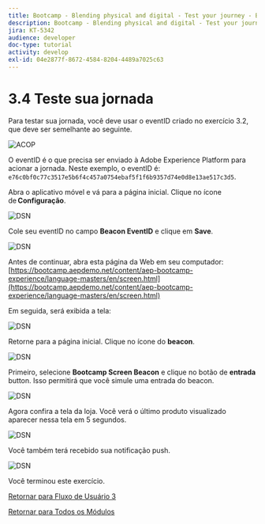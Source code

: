 ```yaml
---
title: Bootcamp - Blending physical and digital - Test your journey - Brazil
description: Bootcamp - Blending physical and digital - Test your journey - Brazil
jira: KT-5342
audience: developer
doc-type: tutorial
activity: develop
exl-id: 04e2877f-8672-4584-8204-4489a7025c63
---
```

# 3.4 Teste sua jornada

Para testar sua jornada, você deve usar o eventID criado no exercício 3.2, que deve ser semelhante ao seguinte. 

![ACOP](./images/payloadeventID.png)

O eventID é o que precisa ser enviado à Adobe Experience Platform para acionar a jornada. Neste exemplo, o eventID é:
`e76c0bf0c77c3517e5b6f4c457a0754ebaf5f1f6b9357d74e0d8e13ae517c3d5`.

Abra o aplicativo móvel e vá para a página inicial. Clique no ícone de **Configuração**.

![DSN](./images/appsett.png)

Cole seu eventID no campo **Beacon EventID** e clique em **Save**.

![DSN](./images/beacon1.png)

Antes de continuar, abra esta página da Web em seu computador: [https://bootcamp.aepdemo.net/content/aep-bootcamp-experience/language-masters/en/screen.html](https://bootcamp.aepdemo.net/content/aep-bootcamp-experience/language-masters/en/screen.html)

Em seguida, será exibida a tela:

![DSN](./images/screen1.png)

Retorne para a página inicial. Clique no ícone do **beacon**.

![DSN](./images/app23.png)

Primeiro, selecione **Bootcamp Screen Beacon** e clique no botão de **entrada** button. Isso permitirá que você simule uma entrada do beacon.

![DSN](./images/app21.png)

Agora confira a tela da loja. Você verá o último produto visualizado aparecer nessa tela em 5 segundos.

![DSN](./images/beacon3.png)

Você também terá recebido sua notificação push.

![DSN](./images/beacon2.png)

Você terminou este exercício.

[Retornar para Fluxo de Usuário 3](./uc3.md)

[Retornar para Todos os Módulos](../../overview.md)
